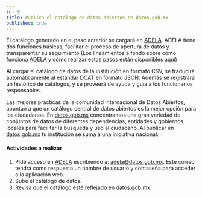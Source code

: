```yaml
---
id: 9
title: Publica el catálogo de datos abiertos en datos.gob.mx
published: true
---
```


El catálogo generado en el paso anterior se cargará en
[ADELA](http://adela.datos.gob.mx). ADELA tiene dos funciones básicas, facilitar el proceso de apertura de datos y transparentar su seguimiento (Los lineamientos a fondo sobre cómo funciona ADELA y cómo realizar estos pasos están disponibles [aquí](https://github.com/mxabierto/adela/wiki/Gu%C3%ADa-de-uso-para-el-funcionario))

Al cargar el catálogo de datos de la institución en formato CSV, se traducirá automáticamente al estándar DCAT en formato JSON. Además se registrará un histórico de catálogos, y se proveerá de ayuda y guía a los funcionarios responsables.

Las mejores prácticas de la comunidad internacional de Datos Abiertos, apuntan a que un catálogo central de datos abiertos es la mejor opción para los ciudadanos. En [datos.gob.mx](http://datos.gob.mx) concentramos una gran variedad de conjuntos de datos de diferentes dependencias, entidades y gobiernos locales para facilitar la búsqueda y uso al ciudadano. Al publicar en [datos.gob.mx](http://datos.gob.mx) tu institución se suma a una iniciativa nacional.

#### Actividades a realizar
1. Pide acceso en [ADELA](http://adela.datos.gob.mx) escribiendo a: adela@datos.gob.mx. Este correo tendrá como respuesta un nombre de usuario y contaseña para acceder a la aplicación web. 
2. Sube el catálogo de datos.
3. Revisa que el catálogo esté reflejado en [datos.gob.mx](http://datos.gob.mx).